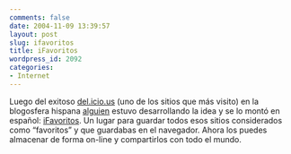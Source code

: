 ```yaml
---
comments: false
date: 2004-11-09 13:39:57
layout: post
slug: ifavoritos
title: iFavoritos
wordpress_id: 2092
categories:
- Internet
---
```


Luego del exitoso  [del.icio.us](http://del.icio.us) (uno de los sitios que más visito) en la blogosfera hispana [alguien](http://www.abraldes.net/index.php?option=content&task=view&id=19&Itemid=2) estuvo desarrollando la idea y se lo montó en español: [iFavoritos](http://www.ifavoritos.com/). Un lugar para guardar todos esos sitios considerados como “favoritos” y que guardabas en el navegador. Ahora los puedes almacenar de forma on-line y compartirlos con todo el mundo.




 
